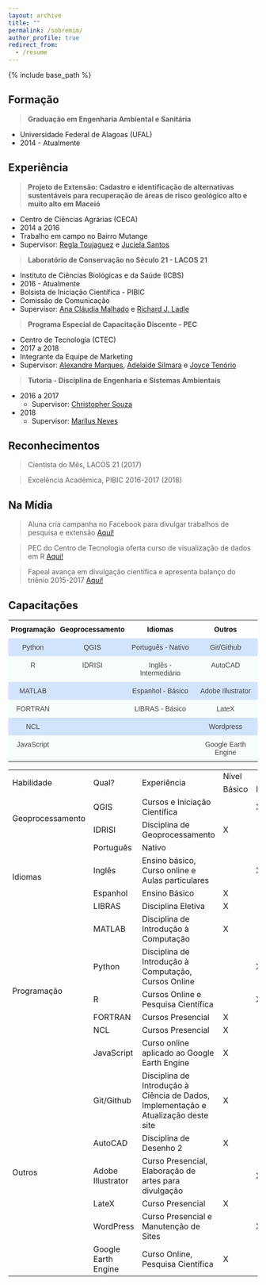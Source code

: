 ```yaml
---
layout: archive
title: ""
permalink: /sobremim/
author_profile: true
redirect_from:
  - /resume
---
```


{% include base_path %}


## Formação

> **Graduação em Engenharia Ambiental e Sanitária**
   * Universidade Federal de Alagoas (UFAL)
   * 2014 - Atualmente

## Experiência

> **Projeto de Extensão: Cadastro e identificação de alternativas sustentáveis para recuperação de áreas de risco geológico alto e muito alto em Maceió**
   * Centro de Ciências Agrárias (CECA)
   * 2014 a 2016
   * Trabalho em campo no Bairro Mutange
   * Supervisor: <span style="color:blue"><a href="http://lattes.cnpq.br/6318193945215115">Regla Toujaguez</a></span> e <span style="color:blue"><a href="http://lattes.cnpq.br/8828140324836603">Juciela Santos</a></span>

> **Laboratório de Conservação no Século 21 - LACOS 21**
   * Instituto de Ciências Biológicas e da Saúde (ICBS)
   * 2016 - Atualmente
   * Bolsista de Iniciação Científica - PIBIC
   * Comissão de Comunicação
   * Supervisor: <span style="color:blue"><a href="http://lattes.cnpq.br/6689567685438939">Ana Cláudia Malhado</a></span> e <span style="color:blue"><a href="http://lattes.cnpq.br/9442171708024416">Richard J. Ladle</a></span>

> **Programa Especial de Capacitação Discente - PEC**
   * Centro de Tecnologia (CTEC)
   * 2017 a 2018
   * Integrante da Equipe de Marketing
   * Supervisor: <span style="color:blue"><a href="http://lattes.cnpq.br/1664387016139320">Alexandre Marques</a></span>, <span style="color:blue"><a href="http://lattes.cnpq.br/8244628866352750">Adelaide Silmara</a></span> e <span style="color:blue"><a href="http://lattes.cnpq.br/6015947101555081">Joyce Tenório</a></span>

> **Tutoria - Disciplina de Engenharia e Sistemas Ambientais**
   * 2016 a 2017
     * Supervisor: <span style="color:blue"><a href="http://lattes.cnpq.br/2437633532556581">Christopher Souza</a></span>
   * 2018
     * Supervisor: <span style="color:blue"><a href="http://lattes.cnpq.br/4843589642146932">Marllus Neves</a></span>

## Reconhecimentos

> Cientista do Mês, LACOS 21 (2017)

> Excelência Acadêmica, PIBIC 2016-2017 (2018)

## Na Mídia

> Aluna cria campanha no Facebook para divulgar trabalhos de pesquisa e extensão <span style="color:blue"><a href="http://www.ufal.edu.br/noticias/2017/2/aluna-cria-campanha-no-facebook-para-divulgar-e-promover-trabalhos-de-pesquisa-e-extensao">Aqui!</a></span>

> PEC do Centro de Tecnologia oferta curso de visualização de dados em R <span style="color:blue"><a href="http://www.ufal.edu.br/estudante/noticias/2017/8/estudantes-do-pec-de-tecnologia-ofertam-curso-de-visualizacao-de-dados-em-r">Aqui!</a></span>

> Fapeal avança em divulgação científica e apresenta balanço do triênio 2015-2017 <span style="color:blue"><a href="http://www.agenciaalagoas.al.gov.br/noticia/item/23903-fapeal-avanca-em-divulgacao-cientifica-e-apresenta-balanco-do-trienio-2015-2017">Aqui!</a></span>    

## Capacitações

<style type="text/css">
.tg  {border-collapse:collapse;border-spacing:0;border-color:#999;border:none;}
.tg td{font-family:Arial, sans-serif;font-size:14px;padding:10px 5px;border-style:solid;border-width:0px;overflow:hidden;word-break:normal;border-color:#999;color:#444;background-color:#F7FDFA;}
.tg th{font-family:Arial, sans-serif;font-size:14px;font-weight:normal;padding:10px 5px;border-style:solid;border-width:0px;overflow:hidden;word-break:normal;border-color:#999;color:#fff;background-color:#26ADE4;}
.tg .tg-6f66{background-color:#D2E4FC;font-size:13px;text-align:center;vertical-align:top}
.tg .tg-avcv{font-weight:bold;font-size:14px;background-color:#ffffff;color:#000000;text-align:center;vertical-align:top}
.tg .tg-baqh{text-align:center;vertical-align:top}
.tg .tg-scrz{font-weight:bold;background-color:#ffffff;color:#000000;text-align:center;vertical-align:top}
.tg .tg-z1yq{font-size:13px;text-align:center;vertical-align:top}
.tg .tg-j0tj{background-color:#D2E4FC;text-align:center;vertical-align:top}
</style>
<table class="tg">
  <tr>
    <th class="tg-scrz">Programação <br></th>
    <th class="tg-scrz">Geoprocessamento</th>
    <th class="tg-scrz">Idiomas</th>
    <th class="tg-avcv">Outros<br></th>
  </tr>
  <tr>
    <td class="tg-j0tj">Python</td>
    <td class="tg-j0tj">QGIS<br></td>
    <td class="tg-j0tj">Português - Nativo<br></td>
    <td class="tg-j0tj">Git/Github</td>
  </tr>
  <tr>
    <td class="tg-baqh">R</td>
    <td class="tg-baqh">IDRISI<br></td>
    <td class="tg-baqh">Inglês - Intermediário<br></td>
    <td class="tg-baqh">AutoCAD</td>
  </tr>
  <tr>
    <td class="tg-j0tj">MATLAB<br></td>
    <td class="tg-j0tj"></td>
    <td class="tg-j0tj">Espanhol - Básico<br></td>
    <td class="tg-j0tj">Adobe Illustrator</td>
  </tr>
  <tr>
    <td class="tg-baqh">FORTRAN</td>
    <td class="tg-baqh"></td>
    <td class="tg-baqh">LIBRAS - Básico</td>
    <td class="tg-baqh">LateX</td>
  </tr>
  <tr>
    <td class="tg-j0tj">NCL</td>
    <td class="tg-j0tj"></td>
    <td class="tg-j0tj"></td>
    <td class="tg-j0tj">Wordpress</td>
  </tr>
   <tr>
    <td class="tg-baqh">JavaScript</td>
    <td class="tg-baqh"></td>
    <td class="tg-baqh"></td>
    <td class="tg-baqh">Google Earth Engine</td>
  </tr>
</table>

<table>


<tr>
<td rowspan=2>Habilidade</td>
<td rowspan=2>Qual?</td>
<td rowspan=2>Experiência</td>
<td colspan=3>Nível</td>
</tr>

<!-- Second row -->
<tr>
<td>Básico</td>
<td>Intermediário</td>
<td>Avançado</td>
</tr>

<tr>
<td rowspan=2>Geoprocessamento</td>
<td>QGIS</td>
<td>Cursos e Iniciação Científica</td>
<td></td>
<td>X</td>
<td></td>
</tr>

<tr>
<td>IDRISI</td>
<td>Disciplina de Geoprocessamento</td>
<td>X</td>
<td></td>
<td></td>
</tr>

<tr>
<td rowspan=4>Idiomas</td>
<td>Português</td>
<td>Nativo</td>
<td></td>
<td></td>
<td>X</td>
</tr>

<tr>
<td>Inglês</td>
<td>Ensino básico, Curso online e Aulas particulares</td>
<td></td>
<td>X</td>
<td></td>
</tr>

<tr>
<td>Espanhol</td>
<td>Ensino Básico</td>
<td>X</td>
<td></td>
<td></td>
</tr>

<tr>
<td>LIBRAS</td>
<td>Disciplina Eletiva</td>
<td>X</td>
<td></td>
<td></td>
</tr>

<td rowspan=6>Programação</td>
<td>MATLAB</td>
<td>Disciplina de Introdução à Computação</td>
<td>X</td>
<td></td>
<td></td>
</tr>

<tr>
<td>Python</td>
<td>Disciplina de Introdução à Computação, Cursos Online</td>
<td></td>
<td>X</td>
<td></td>
</tr>

<tr>
<td>R</td>
<td>Cursos Online e Pesquisa Científica</td>
<td></td>
<td>X</td>
<td></td>
</tr>

<tr>
<td>FORTRAN</td>
<td>Cursos Presencial</td>
<td>X</td>
<td></td>
<td></td>
</tr>

<tr>
<td>NCL</td>
<td>Cursos Presencial</td>
<td>X</td>
<td></td>
<td></td>
</tr>

<tr>
<td>JavaScript</td>
<td>Curso online aplicado ao Google Earth Engine</td>
<td>X</td>
<td></td>
<td></td>
</tr>

<td rowspan=7>Outros</td>
<td>Git/Github</td>
<td>Disciplina de Introdução à Ciência de Dados, Implementação e Atualização deste site</td>
<td>X</td>
<td></td>
<td></td>
</tr>

<tr>
<td>AutoCAD</td>
<td>Disciplina de Desenho 2</td>
<td>X</td>
<td></td>
<td></td>
</tr>

<tr>
<td>Adobe Illustrator</td>
<td>Curso Presencial, Elaboração de artes para divulgação</td>
<td></td>
<td>X</td>
<td></td>
</tr>

<tr>
<td>LateX</td>
<td>Curso Presencial</td>
<td>X</td>
<td></td>
<td></td>
</tr>

<tr>
<td>WordPress</td>
<td>Curso Presencial e Manutenção de Sites</td>
<td></td>
<td>X</td>
<td></td>
</tr>

<tr>
<td>Google Earth Engine</td>
<td>Curso Online, Pesquisa Científica</td>
<td>X</td>
<td></td>
<td></td>
</tr>

</table>


   
      
  
